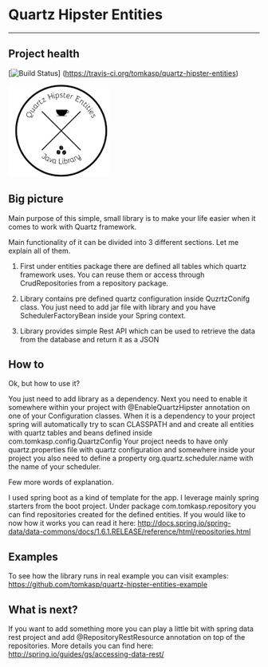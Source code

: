 # Quartz Hipster Entities
----------------------------------------------------

## Project health
[![Build Status](https://travis-ci.org/tomkasp/quartz-hipster-entities.svg?branch=master)]
(https://travis-ci.org/tomkasp/quartz-hipster-entities) 

![Quartz hipster Logo](/quartzhipsterentitieslogo.png)

## Big picture
Main purpose of this simple, small library is to make your life easier when it comes to work with Quartz framework. 

Main functionality of it can be divided into 3 different sections. Let me explain all of them.
 
1. First under entities package there are defined all tables which quartz framework uses. 
   You can reuse them or access through CrudRepositories from a repository package. 
   
2. Library contains pre defined quartz configuration inside QuzrtzConifg class. You just need to add jar file with 
   library and you have SchedulerFactoryBean inside your Spring context. 
   
3. Library provides simple Rest API which can be used to retrieve the data from the database and return it as a JSON

## How to

Ok, but how to use it? 

You just need to add library as a dependency. Next you need to enable it somewhere within your project with 
@EnableQuartzHipster annotation on one of your Configuration classes. When it is a dependency to your project spring will
automatically try to scan CLASSPATH and and create all entities with quartz tables and beans defined inside 
com.tomkasp.config.QuartzConfig Your project needs to have only quartz.properties file with quartz configuration and 
somewhere inside your project you also need to define a property org.quartz.scheduler.name with the name of your scheduler. 

Few more words of explanation. 

I used spring boot as a kind of template for the app. I leverage mainly spring starters from the boot project. Under package 
com.tomkasp.repository you can find repositories created for the defined entities. If you would like to now how it works 
you can read it here: http://docs.spring.io/spring-data/data-commons/docs/1.6.1.RELEASE/reference/html/repositories.html


## Examples

To see how the library runs in real example you can visit examples:
https://github.com/tomkasp/quartz-hipster-entities-example

## What is next?

If you want to add something more you can play a little bit with spring data rest project and add 
@RepositoryRestResource annotation on top of the repositories. More details you can find here:
http://spring.io/guides/gs/accessing-data-rest/ 




